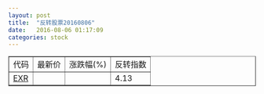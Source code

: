 ```yaml
---
layout: post
title:  "反转股票20160806"
date:   2016-08-06 01:17:09
categories: stock
---
```


<script type="text/javascript">
var stockList = []
stockList.push('gb_exr');
</script>

<table border="1">
 <tr>
 <td>代码</td>
  <td>最新价</td>
  <td>涨跌幅(%)</td>
 <td>反转指数</td>
</tr>
  <tr id="exr"><td><a href="http://stock.finance.sina.com.cn/usstock/quotes/EXR.html" target="_blank">EXR</a></td><td></td><td></td><td>4.13</td></tr>
</table>

